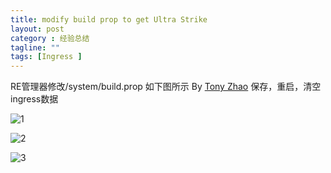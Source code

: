 ```yaml
---
title: modify build prop to get Ultra Strike
layout: post
category : 经验总结
tagline: ""
tags: [Ingress ]
---
```



RE管理器修改/system/build.prop
如下图所示 By [Tony Zhao](https://plus.google.com/u/0/104110374793724583010/posts/KJVTkV7ePCk)
保存，重启，清空ingress数据

![1](https://lh4.googleusercontent.com/-b7TdrLOev_4/UhbqxnchoBI/AAAAAAAAJjQ/5ht9PomIV-k/w351-h585-no/22+-+3.jpg)

![2](https://lh4.googleusercontent.com/-FF4runxFvGA/UhbqxmUFnUI/AAAAAAAAJjA/W6tzn3k_Hp0/w351-h585-no/22+-+1.jpg)

![3](https://lh3.googleusercontent.com/-dttHQTiVOvg/UhbqxvLwUbI/AAAAAAAAJjI/XKHk_mHaQAs/w351-h585-no/22+-+2.jpg)

